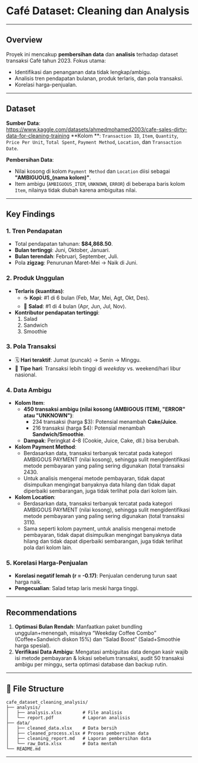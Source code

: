 # Café Dataset: Cleaning dan Analysis 
---

## Overview  
Proyek ini mencakup **pembersihan data** dan **analisis** terhadap dataset transaksi Café tahun 2023. Fokus utama:  
- Identifikasi dan penanganan data tidak lengkap/ambigu.  
- Analisis tren pendapatan bulanan, produk terlaris, dan pola transaksi.  
- Korelasi harga-penjualan.
  
---

## Dataset  
**Sumber Data**: https://www.kaggle.com/datasets/ahmedmohamed2003/cafe-sales-dirty-data-for-cleaning-training
**Kolom **: `Transaction ID`, `Item`, `Quantity`, `Price Per Unit`, `Total Spent`, `Payment Method`, `Location`, dan `Transaction Date`.

**Pembersihan Data**:  
- Nilai kosong di kolom `Payment Method` dan `Location` diisi sebagai **"AMBIGUOUS_(nama kolom)"**.  
- Item ambigu (`AMBIGUOUS_ITEM`, `UNKNOWN`, `ERROR`) di beberapa baris kolom `Item`, nilainya tidak diubah karena ambiguitas nilai.
  
---

## Key Findings  
### 1. **Tren Pendapatan**  
- Total pendapatan tahunan: **\$84,868.50**.  
- **Bulan tertinggi**: Juni, Oktober, Januari.  
- **Bulan terendah**: Februari, September, Juli.  
- Pola **zigzag**: Penurunan Maret-Mei → Naik di Juni.  

### 2. **Produk Unggulan**  
- **Terlaris (kuantitas)**:  
  - ☕ **Kopi**: #1 di 6 bulan (Feb, Mar, Mei, Agt, Okt, Des).  
  - 🥗 **Salad**: #1 di 4 bulan (Apr, Jun, Jul, Nov).  
- **Kontributor pendapatan tertinggi**:  
  1. Salad 
  2. Sandwich  
  3. Smoothie  

### 3. **Pola Transaksi**  
- 🗓️ **Hari teraktif**: Jumat (puncak) → Senin → Minggu.  
- 📅 **Tipe hari**: Transaksi lebih tinggi di *weekday* vs. weekend/hari libur nasional.  

### 4. **Data Ambigu** 
- **Kolom Item**:
  - **450 transaksi ambigu (nilai kosong (AMBIGOUS ITEM), "ERROR" atau "UNKNOWN")**:  
    - 234 transaksi (harga \$3): Potensial menambah **Cake/Juice**.  
    - 216 transaksi (harga \$4): Potensial menambah **Sandwich/Smoothie**.  
  - **Dampak**: Peringkat 4–8 (Cookie, Juice, Cake, dll.) bisa berubah.  
- **Kolom Payment Method**:
  - Berdasarkan data, transaksi terbanyak tercatat pada kategori AMBIGOUS PAYMENT (nilai kosong), sehingga sulit mengidentifikasi metode pembayaran yang paling sering digunakan (total transaksi 2430.
  - Untuk analisis mengenai metode pembayaran, tidak dapat disimpulkan mengingat banyaknya data hilang dan tidak dapat diperbaiki sembarangan, juga tidak terlihat pola dari kolom lain.
- **Kolom Location**:
  - Berdasarkan data, transaksi terbanyak tercatat pada kategori AMBIGOUS PAYMENT (nilai kosong), sehingga sulit mengidentifikasi metode pembayaran yang paling sering digunakan (total transaksi 3110.
  - Sama seperti kolom payment, untuk analisis mengenai metode pembayaran, tidak dapat disimpulkan mengingat banyaknya data hilang dan tidak dapat diperbaiki sembarangan, juga tidak terlihat pola dari kolom lain.
  
### 5. **Korelasi Harga-Penjualan**  
- **Korelasi negatif lemah (r = -0.17)**: Penjualan cenderung turun saat harga naik.  
- **Pengecualian**: Salad tetap laris meski harga tinggi.  

---

## Recommendations  
1. **Optimasi Bulan Rendah**: Manfaatkan paket bundling unggulan+menengah, misalnya “Weekday Coffee Combo” (Coffee+Sandwich diskon 15%) dan “Salad Boost” (Salad+Smoothie harga spesial).
2. **Verifikasi Data Ambigu**: Mengatasi ambiguitas data dengan kasir wajib isi metode pembayaran & lokasi sebelum transaksi, audit 50 transaksi ambigu per minggu, serta optimasi database dan backup rutin.

---

## 📂 File Structure
```
cafe_dataset_cleaning_analysis/
├── analysis/
│   ├── analysis.xlsx        # File analisis
│   └── report.pdf           # Laporan analisis 
├── data/
│   ├── cleaned_data.xlsx    # Data bersih
│   ├── cleaned_process.xlsx # Proses pembersihan data
│   ├── cleaning_report.md   # Laporan pembersihan data
│   └── raw_Data.xlsx        # Data mentah
└── README.md           
```


---
